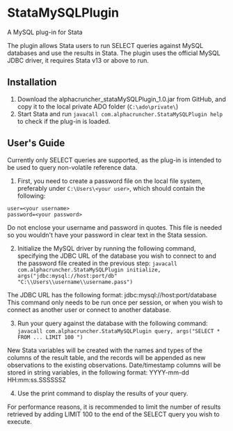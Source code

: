 # StataMySQLPlugin
A MySQL plug-in for Stata

The plugin allows Stata users to run SELECT queries against MySQL databases and use the results in Stata.
The plugin uses the official MySQL JDBC driver, it requires Stata v13 or above to run.

## Installation
1. Download the alphacruncher_stataMySQLPlugin_1.0.jar from GitHub, and copy it to the local private ADO folder (```C:\ado\private\```)
2. Start Stata and run ```javacall com.alphacruncher.StataMySQLPlugin help``` to check if the plug-in is loaded.

## User's Guide
Currently only SELECT queries are supported, as the plug-in is intended to be used to query non-volatile reference data.

1. First, you need to create a password file on the local file system, preferably under ```C:\Users\<your user>```, which should contain the following:
```
user=<your username>
password=<your password>
```

Do not enclose your username and password in quotes. This file is needed so you wouldn't have your password in clear text in the Stata session.
 
2. Initialize the MySQL driver by running the following command, specifying the JDBC URL of the database you wish to connect to and the password file created in the previous step:
```javacall com.alphacruncher.StataMySQLPlugin initialize, args("jdbc:mysql://host:port/db" "C:\\Users\\username\\username.pass")```

The JDBC URL has the following format: jdbc:mysql://host:port/database
This command only needs to be run once per session, or when you wish to connect as another user or connect to another database.
 
3. Run your query against the database with the following command:
```javacall com.alphacruncher.StataMySQLPlugin query, args("SELECT * FROM ... LIMIT 100 ")```

New Stata variables will be created with the names and types of the columns of the result table, and the records will be appended as new observations to the existing observations.
Date/timestamp columns will be stored in string variables, in the following format: YYYY-mm-dd HH:mm:ss.SSSSSSZ 
 
4. Use the print command to display the results of your query.
 
For performance reasons, it is recommended to limit the number of results retrieved by adding LIMIT 100 to the end of the SELECT query you wish to execute.
